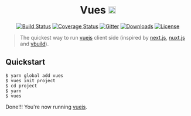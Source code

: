 <h1 align="center">Vues <img src='https://raw.githubusercontent.com/xpepermint/vue-webpack/master/logo.png' height='20px' /></h1>

<p align="center">
  <a href="https://travis-ci.org/cj/vues"><img src="https://img.shields.io/travis/cj/vues/master.svg" alt="Build Status"></a>
  <a href="https://coveralls.io/github/cj/vues?branch=master"><img src="https://img.shields.io/coveralls/cj/vues/master.svg" alt="Coverage Status"></a>
  <a href="https://gitter.im/cj/vues"><img src="https://img.shields.io/badge/GITTER-join%20chat-green.svg" alt="Gitter"></a>
  <a href="https://www.npmjs.com/package/vues"><img src="https://img.shields.io/npm/dt/vues.svg" alt="Downloads"></a>
  <a href="https://www.npmjs.com/package/vues"><img src="https://img.shields.io/npm/l/vues.svg" alt="License"></a>
</p>

> The quickest way to run [vuejs] client side (inspired by [next.js], [nuxt.js] and  [vbuild]).

## Quickstart

```
$ yarn global add vues
$ vues init project
$ cd project
$ yarn
$ vues
```
Done!!!  You're now running [vuejs].

[vuejs]: https://github.com/vuejs/vue
[nuxt.js]: https://github.com/nuxt/nuxt.js
[next.js]: https://github.com/zeit/next.js
[vbuild]: https://github.com/egoist/vbuild
